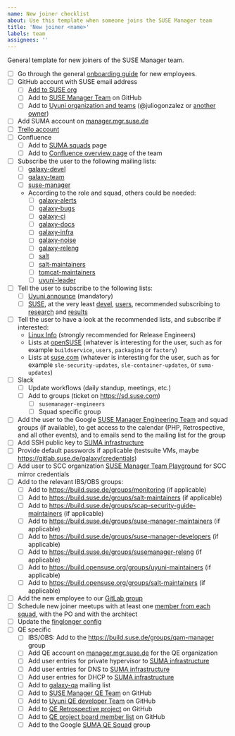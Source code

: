 ```yaml
---
name: New joiner checklist
about: Use this template when someone joins the SUSE Manager team
title: 'New joiner <name>'
labels: team
assignees: ''
---
```


General template for new joiners of the SUSE Manager team.

- [ ] Go through the general [onboarding guide](https://geekos.io/onboarding) for new employees.
- [ ] GitHub account with SUSE email address
  - [ ] [Add to SUSE org](https://confluence.suse.com/pages/viewpage.action?spaceKey=IAM&title=Github+account+and+access)
  - [ ] Add to [SUSE Manager Team](https://github.com/orgs/SUSE/teams/suse-manager-team/) on GitHub
  - [ ] Add to [Uyuni organization and teams](https://github.com/orgs/uyuni-project/people) (@juliogonzalez or [another owner](https://github.com/orgs/uyuni-project/people?query=role%3Aowner))
- [ ] Add SUMA account on [manager.mgr.suse.de](https://manager.mgr.suse.de)
- [ ] [Trello account](https://confluence.suse.com/display/IAM/Trello+account+and+access)
- [ ] Confluence
  - [ ] Add to [SUMA squads](https://confluence.suse.com/display/SUSEMANAGER/Squads%2C+People+and+Topics) page
  - [ ] Add to [Confluence overview page](https://confluence.suse.com/display/SUSEMANAGER/SUSE+Manager) of the team
- [ ] Subscribe the user to the following mailing lists:
  - [ ] [galaxy-devel](https://mailman.suse.de/mailman/admin/galaxy-devel/members/add)
  - [ ] [galaxy-team](https://mailman.suse.de/mailman/admin/galaxy-team/members/add)
  - [ ] [suse-manager](https://mailman.suse.de/mailman/admin/suse-manager/members/add)
  - According to the role and squad, others could be needed:
    - [ ] [galaxy-alerts](https://mailman.suse.de/mailman/admin/galaxy-alerts/members/add)
    - [ ] [galaxy-bugs](https://mailman.suse.de/mailman/admin/galaxy-bugs/members/add)
    - [ ] [galaxy-ci](https://mailman.suse.de/mailman/admin/galaxy-ci/members/add)
    - [ ] [galaxy-docs](https://mailman.suse.de/mailman/admin/galaxy-docs/members/add)
    - [ ] [galaxy-infra](https://mailman.suse.de/mailman/admin/galaxy-infra/members/add)
    - [ ] [galaxy-noise](https://mailman.suse.de/mailman/admin/galaxy-noise/members/add)
    - [ ] [galaxy-releng](https://mailman.suse.de/mailman/admin/galaxy-releng/members/add)
    - [ ] [salt](https://mailman.suse.de/mailman/admin/salt/members/add)
    - [ ] [salt-maintainers](https://mailman.suse.de/mailman/admin/salt-maintainers/members/add)
    - [ ] [tomcat-maintainers](https://mailman.suse.de/mailman/admin/tomcat-maintainers/members/add)
    - [ ] [uyuni-leader](https://mailman.suse.de/mailman/admin/uyuni-leader/members/add)
- [ ] Tell the user to subscribe to the following lists:
  - [ ] [Uyuni announce](https://lists.opensuse.org/archives/list/announce@lists.uyuni-project.org/) (mandatory)
  - [ ] [SUSE](https//mailman.suse.de), at the very least [devel](https://mailman.suse.de/mailman/listinfo/devel), [users](https://mailman.suse.de/mailman/listinfo/users), recommended subscribing to [research](https://mailman.suse.de/mailman/listinfo/research) and [results](https://mailman.suse.de/mailman/listinfo/results)
- [ ] Tell the user to have a look at the recommended lists, and subscribe if interested:
  - [Linux Info](https://lists.suse.com/mailman/listinfo/linux) (strongly recommended for Release Engineers)
  - Lists at [openSUSE](https://lists.opensuse.org) (whatever is interesting for the user, such as for example `buildservice`, `users`, `packaging` or `factory`)
  - Lists at [suse.com](https://lists.suse.com/mailman/listinfo)  (whatever is interesting for the user, such as for example `sle-security-updates`, `sle-container-updates`, or `suma-updates`)
- [ ] Slack
  - [ ] Update workflows (daily standup, meetings, etc.)
  - [ ] Add to groups (ticket on https://sd.suse.com)
    - [ ] `susemanager-engineers`
    - [ ] Squad specific group
- [ ] Add the user to the Google [SUSE Manager Engineering Team](https://groups.google.com/a/suse.com/g/suma-all/members) and squad groups (if available), to get access to the calendar (PHP, Retrospective, and all other events), and to emails send to the mailing list for the group
- [ ] Add SSH public key to [SUMA infrastructure](https://gitlab.suse.de/galaxy/infrastructure/-/blob/master/srv/salt/ssh/init.sls)
- [ ] Provide default passwords if applicable (testsuite VMs, maybe https://gitlab.suse.de/galaxy/credentials)
- [ ] Add user to SCC organization [SUSE Manager Team Playground](https://scc.suse.com/organizations/432530/users) for SCC mirror credentials
- [ ] Add to the relevant IBS/OBS groups:
  - [ ] Add to https://build.suse.de/groups/monitoring (if applicable)
  - [ ] Add to https://build.suse.de/groups/salt-maintainers (if applicable)
  - [ ] Add to https://build.suse.de/groups/scap-security-guide-maintainers (if applicable)
  - [ ] Add to https://build.suse.de/groups/suse-manager-maintainers (if applicable)
  - [ ] Add to https://build.suse.de/groups/suse-manager-developers (if applicable)
  - [ ] Add to https://build.suse.de/groups/susemanager-releng (if applicable)
  - [ ] Add to https://build.opensuse.org/groups/uyuni-maintainers (if applicable)
  - [ ] Add to https://build.opensuse.org/groups/salt-maintainers (if applicable)
- [ ] Add the new employee to our [GitLab group](https://gitlab.suse.de/groups/galaxy/-/group_members)
- [ ] Schedule new joiner meetups with at least one [member from each squad](https://confluence.suse.com/x/OIGAOQ), with the PO and with the architect
- [ ] Update the [finglonger config](https://gitlab.suse.de/galaxy/infrastructure/-/blob/master/srv/salt/bugguy-finglonger/galaxy.edn)
- [ ] QE specific
  - [ ] IBS/OBS: Add to the https://build.suse.de/groups/qam-manager group
  - [ ] Add QE account on [manager.mgr.suse.de](https://manager.mgr.suse.de) for the QE organization
  - [ ] Add user entries for private hypervisor to [SUMA infrastructure](https://gitlab.suse.de/galaxy/infrastructure/-/blob/master/srv/salt/qa/users/init.sls)
  - [ ] Add user entries for DNS to [SUMA infrastructure](https://gitlab.suse.de/galaxy/infrastructure/-/tree/master/srv/salt/bind-server)
  - [ ] Add user entries for DHCP to [SUMA infrastructure](https://gitlab.suse.de/galaxy/infrastructure/-/tree/master/srv/salt/dhcpd-server)
  - [ ] Add to [galaxy-qa](https://mailman.suse.de/mailman/admin/galaxy-qa/members/add) mailing list
  - [ ] Add to [SUSE Manager QE Team](https://github.com/orgs/SUSE/teams/suse-manager-qe/members) on GitHub
  - [ ] Add to [Uyuni QE developer Team](https://github.com/orgs/uyuni-project/teams/qe) on GitHub
  - [ ] Add to [QE Retrospective project](https://github.com/orgs/SUSE/projects/54) on GitHub
  - [ ] Add to [QE project board member list](https://github.com/orgs/SUSE/projects/32/views/1?pane=info) on GitHub
  - [ ] Add to the Google [SUMA QE Squad](https://groups.google.com/a/suse.com/g/suma-qe/members) group
